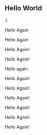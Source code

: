 ## Hello World
:)

Hello Again

Hello Again

Hello Again!

Hello Again!

Hello again

Hello Again!

Hello Again!

Hello Again!

Hello Again!

Hello Again!

Hello Again!
